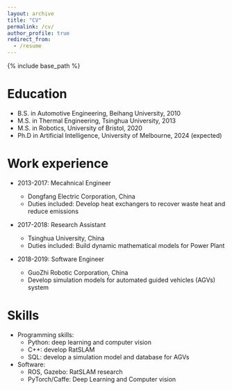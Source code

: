 ```yaml
---
layout: archive
title: "CV"
permalink: /cv/
author_profile: true
redirect_from:
  - /resume
---
```


{% include base_path %}

Education
======
* B.S. in Automotive Engineering, Beihang University, 2010
* M.S. in Thermal Engineering, Tsinghua University, 2013
* M.S. in Robotics, University of Bristol, 2020
* Ph.D in Artificial Intelligence, University of Melbourne, 2024 (expected)

Work experience
======
* 2013-2017: Mecahnical Engineer
  * Dongfang Electric Corporation, China
  * Duties included: Develop heat exchangers to recover waste heat and reduce emissions

* 2017-2018: Research Assistant
  * Tsinghua University, China
  * Duties included: Build dynamic mathematical models for Power Plant
  
* 2018-2019: Software Engineer
  * GuoZhi Robotic Corporation, China
  * Develop simulation models for automated guided vehicles (AGVs) system  
  
Skills
======
* Programming skills:
  * Python: deep learning and computer vision
  * C++: develop RatSLAM
  * SQL: develop a simulation model and database for AGVs
* Software:
  * ROS, Gazebo: RatSLAM research
  * PyTorch/Caffe: Deep Learning and Computer vision

<!---
Publications
======
  <ul>{% for post in site.publications %}
    {% include archive-single-cv.html %}
  {% endfor %}</ul>
  
Talks
======
  <ul>{% for post in site.talks %}
    {% include archive-single-talk-cv.html %}
  {% endfor %}</ul>
  
Teaching
======
  <ul>{% for post in site.teaching %}
    {% include archive-single-cv.html %}
  {% endfor %}</ul>
  
Service and leadership
======
* Currently signed in to 43 different slack teams
-->
